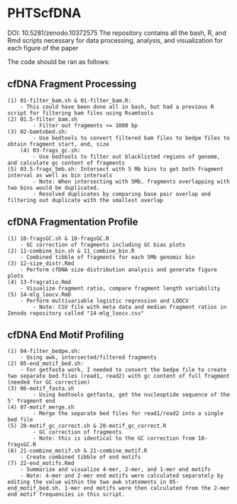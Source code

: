 # PHTScfDNA
DOI: 10.5281/zenodo.10372575
The repository contains all the bash, R, and Rmd scripts necessary for data processing, analysis, and visualization for each figure of the paper 

The code should be ran as follows: 

## cfDNA Fragment Processing
	(1) 01-filter_bam.sh & 01-filter_bam.R:
		- This could have been done all in bash, but had a previous R script for filtering bam files using Rsamtools
	(2) 01.5-filter_bam.sh
        	- Filter out fragments <= 1000 bp
   	(3) 02-bamtobed.sh: 
        	- Use bedtools to convert filtered bam files to bedpe files to obtain fragment start, end, size
    	(4) 03-frags_gc.sh: 
        	- Use bedtools to filter out blacklisted regions of genome, and calculate gc content of fragments
	(5) 03.5-frags_5mb.sh: Intersect with 5 Mb bins to get both fragment interval as well as bin intervals 
        	- Note: When intersecting with 5Mb, fragments overlapping with two bins would be duplicated.
        	- Resolved duplicates by comparing base pair overlap and filtering out duplicate with the smallest overlap
 ## cfDNA Fragmentation Profile
 
 	(1) 10-fragsGC.sh & 10-fragsGC.R
		- GC correction of fragments including GC bias plots
	(2) 11-combine_bin.sh & 11_combine_bin.R
		- Combined tibble of fragments for each 5Mb genomic bin 
	(3) 12-size_distr.Rmd 
		- Perform cfDNA size distribution analysis and generate figure plots 
	(4) 13-fragratio.Rmd
		- Visualize fragment ratio, compare fragment length variability
  	(5) 14-mlg_loocv.RmD
   		- Perform multivariable logistic regression and LOOCV
     		- Note: CSV file with meta data and median fragment ratios in Zenodo repository called "14-mlg_loocv.csv"
 
 ## cfDNA End Motif Profiling 
	(1) 04-filter_bedpe.sh: 
		- Using awk, intersected/filtered fragments 
	(2) 05-end_motif_bed.sh:
		- For getfasta work, I needed to convert the bedpe file to create two separate bed files (read1, read2) with gc content of full fragment (needed for GC correction)
	(3) 06-motif_fasta.sh
        	- Using bedtools getfasta, get the nucleoptide sequence of the 5' fragment end 
	(4) 07-motif_merge.sh
        	- Merge the separate bed files for read1/read2 into a single bed file
	(5) 20-motif_gc_correct.sh & 20-motif_gc_correct.R
        	- GC correction of fragments 
        	- Note: this is identical to the GC correction from 10-fragsGC.R
	(6) 21-combine_motif.sh & 21-combine_motif.R
		- Create combined tibble of end motifs 
	(7) 22-end_motifs.Rmd
		- Summarize and visualize 4-mer, 2-mer, and 1-mer end motifs
  		- Note: 4-mer and 2-mer end motifs were calculated separately by editing the value within the two awk statements in 05-end_motif_bed.sh. 1-mer end motifs were then calculated from the 2-mer end motif frequencies in this script. 


        
        
      
